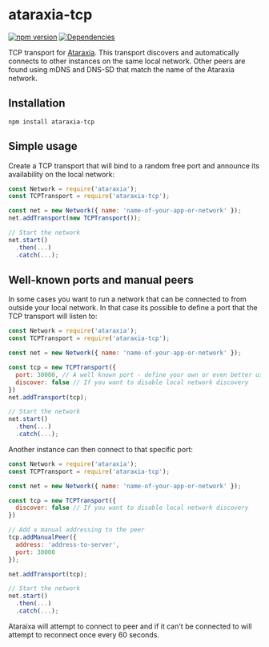 # ataraxia-tcp

[![npm version](https://badge.fury.io/js/ataraxia-tcp.svg)](https://badge.fury.io/js/ataraxia-tcp)
[![Dependencies](https://david-dm.org/aholstenson/ataraxia/status.svg?path=packages/tcp)](https://david-dm.org/aholstenson/ataraxia?path=packages/tcp)

TCP transport for [Ataraxia](https://github.com/aholstenson/ataraxia). This
transport discovers and automatically connects to other instances on the same
local network. Other peers are found using mDNS and DNS-SD that match the name
of the Ataraxia network.

## Installation

```
npm install ataraxia-tcp
```

## Simple usage

Create a TCP transport that will bind to a random free port and announce
its availability on the local network:

```javascript
const Network = require('ataraxia');
const TCPTransport = require('ataraxia-tcp');

const net = new Network({ name: 'name-of-your-app-or-network' });
net.addTransport(new TCPTransport());

// Start the network
net.start()
  .then(...)
  .catch(...);
```

## Well-known ports and manual peers

In some cases you want to run a network that can be connected to from outside
your local network. In that case its possible to define a port that the TCP
transport will listen to:

```javascript
const Network = require('ataraxia');
const TCPTransport = require('ataraxia-tcp');

const net = new Network({ name: 'name-of-your-app-or-network' });

const tcp = new TCPTransport({
  port: 30000, // A well known port - define your own or even better use a config file,
  discover: false // If you want to disable local network discovery
})
net.addTransport(tcp);

// Start the network
net.start()
  .then(...)
  .catch(...);
```

Another instance can then connect to that specific port:

```javascript
const Network = require('ataraxia');
const TCPTransport = require('ataraxia-tcp');

const net = new Network({ name: 'name-of-your-app-or-network' });

const tcp = new TCPTransport({
  discover: false // If you want to disable local network discovery
})

// Add a manual addressing to the peer
tcp.addManualPeer({
  address: 'address-to-server',
  port: 30000
});

net.addTransport(tcp);

// Start the network
net.start()
  .then(...)
  .catch(...);
```

Ataraixa will attempt to connect to peer and if it can't be connected to will
attempt to reconnect once every 60 seconds.
